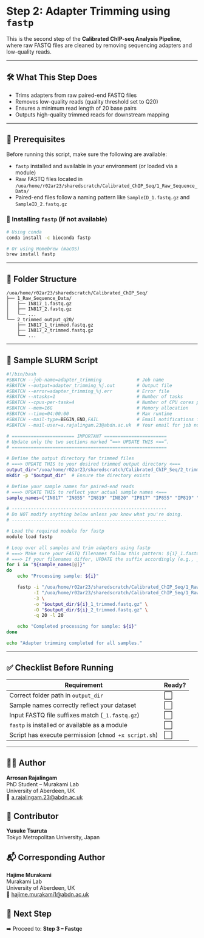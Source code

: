 # Step 2: Adapter Trimming using `fastp`

This is the second step of the **Calibrated ChIP-seq Analysis Pipeline**, where raw FASTQ files are cleaned by removing sequencing adapters and low-quality reads.

---

## 🛠️ What This Step Does

- Trims adapters from raw paired-end FASTQ files
- Removes low-quality reads (quality threshold set to Q20)
- Ensures a minimum read length of 20 base pairs
- Outputs high-quality trimmed reads for downstream mapping

---

## 🚀 Prerequisites

Before running this script, make sure the following are available:

- `fastp` installed and available in your environment (or loaded via a module)
- Raw FASTQ files located in `/uoa/home/r02ar23/sharedscratch/Calibrated_ChIP_Seq/1_Raw_Sequence_Data/`
- Paired-end files follow a naming pattern like `SampleID_1.fastq.gz` and `SampleID_2.fastq.gz`

### 🔧 Installing `fastp` (if not available)

```bash
# Using conda
conda install -c bioconda fastp

# Or using Homebrew (macOS)
brew install fastp
```

---

## 📂 Folder Structure

```
/uoa/home/r02ar23/sharedscratch/Calibrated_ChIP_Seq/
├── 1_Raw_Sequence_Data/
│   ├── IN817_1.fastq.gz
│   ├── IN817_2.fastq.gz
│   └── ...
└── 2_trimmed_output_q20/
    ├── IN817_1_trimmed.fastq.gz
    ├── IN817_2_trimmed.fastq.gz
    └── ...
```

---

## 🧪 Sample SLURM Script

```bash
#!/bin/bash
#SBATCH --job-name=adapter_trimming             # Job name
#SBATCH --output=adapter_trimming_%j.out        # Output file
#SBATCH --error=adapter_trimming_%j.err         # Error file
#SBATCH --ntasks=1                              # Number of tasks
#SBATCH --cpus-per-task=4                       # Number of CPU cores per task
#SBATCH --mem=16G                               # Memory allocation
#SBATCH --time=04:00:00                         # Max runtime
#SBATCH --mail-type=BEGIN,END,FAIL              # Email notifications for job status
#SBATCH --mail-user=a.rajalingam.23@abdn.ac.uk  # Your email for job notifications

# ======================= IMPORTANT =======================
# Update only the two sections marked “==> UPDATE THIS <==”.
# =========================================================

# Define the output directory for trimmed files
# ===> UPDATE THIS to your desired trimmed output directory <===
output_dir="/uoa/home/r02ar23/sharedscratch/Calibrated_ChIP_Seq/2_trimmed_output_q20"
mkdir -p "$output_dir"  # Ensure the directory exists

# Define your sample names for paired-end reads
# ===> UPDATE THIS to reflect your actual sample names <===
sample_names=("IN817" "IN855" "IN819" "IN820" "IP817" "IP855" "IP819" "IP820")

# ---------------------------------------------------------
# Do NOT modify anything below unless you know what you're doing.
# ---------------------------------------------------------

# Load the required module for fastp
module load fastp

# Loop over all samples and trim adapters using fastp
# ===> Make sure your FASTQ filenames follow this pattern: ${i}_1.fastq.gz and ${i}_2.fastq.gz
# ===> If your filenames differ, UPDATE the suffix accordingly (e.g., _R1.fastq.gz or .fq.gz)
for i in "${sample_names[@]}"
do
    echo "Processing sample: ${i}"

    fastp -i "/uoa/home/r02ar23/sharedscratch/Calibrated_ChIP_Seq/1_Raw_Sequence_Data/${i}_1.fastq.gz" \
          -I "/uoa/home/r02ar23/sharedscratch/Calibrated_ChIP_Seq/1_Raw_Sequence_Data/${i}_2.fastq.gz" \
          -3 \
          -o "$output_dir/${i}_1_trimmed.fastq.gz" \
          -O "$output_dir/${i}_2_trimmed.fastq.gz" \
          -q 20 -l 20

    echo "Completed processing for sample: ${i}"
done

echo "Adapter trimming completed for all samples."
```

---

## ✅ Checklist Before Running

| Requirement                                              | Ready? |
|----------------------------------------------------------|--------|
| Correct folder path in `output_dir`                      | ⬜️     |
| Sample names correctly reflect your dataset              | ⬜️     |
| Input FASTQ file suffixes match (`_1.fastq.gz`)          | ⬜️     |
| `fastp` is installed or available as a module            | ⬜️     |
| Script has execute permission (`chmod +x script.sh`)     | ⬜️     |

---

## 👨‍🔬 Author
**Arrosan Rajalingam**  
PhD Student – Murakami Lab  
University of Aberdeen, UK  
📧 a.rajalingam.23@abdn.ac.uk

## 🤝 Contributor
**Yusuke Tsuruta**  
Tokyo Metropolitan University, Japan

## 📬 Corresponding Author
**Hajime Murakami**  
Murakami Lab  
University of Aberdeen, UK  
📧 hajime.murakami1@abdn.ac.uk

## 🔁 Next Step
➡️ Proceed to: **Step 3 – Fastqc**